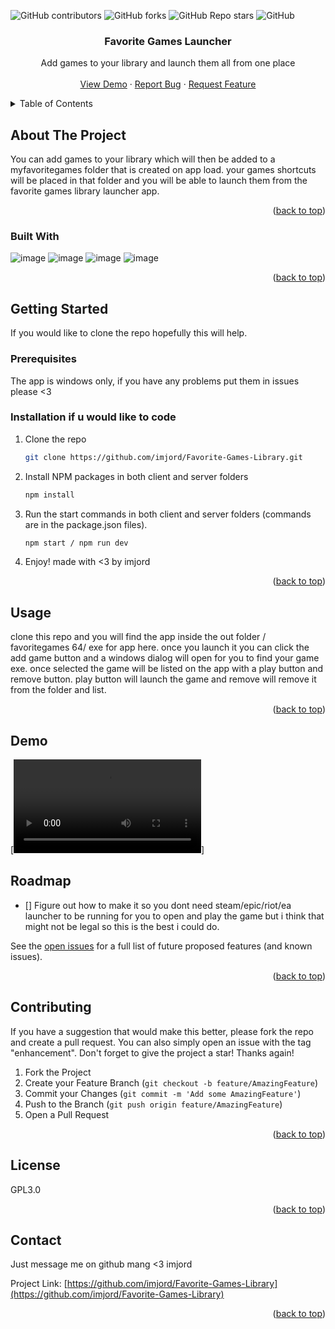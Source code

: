 <a name="readme-top"></a>

![GitHub contributors](https://img.shields.io/github/contributors/imjord/Favorite-Games-Library?color=%23454B1B&label=CONTRIBUTORS%20%3C3&style=for-the-badge)
![GitHub forks](https://img.shields.io/github/forks/imjord/Favorite-Games-Library?style=for-the-badge)
![GitHub Repo stars](https://img.shields.io/github/stars/imjord/Favorite-Games-Library?style=for-the-badge)
![GitHub](https://img.shields.io/github/license/imjord/Favorite-Games-Library?style=for-the-badge)

  <div align="center">
  <h3 align="center">Favorite Games Launcher</h3>
<p align="center">
 Add games to your library and launch them all from one place
<br />
<br />
<a href="https://github.com/imjord/Favorite-Games-Library">View Demo</a>
 ·
      <a href="https://github.com/imjord/Favorite-Games-Library/issues">Report Bug</a>
      ·
      <a href="https://github.com/imjord/Favorite-Games-Library/issues">Request Feature</a>
    </p>
  </div>
  
  
  <!-- TABLE OF CONTENT -->
  <details>
    <summary>Table of Contents</summary>
    <ol>
      <li>
        <a href="#about-the-project">About The Project</a>
        <ul>
          <li><a href="#built-with">Built With</a></li>
        </ul>
      </li>
      <li>
        <a href="#getting-started">Getting Started</a>
        <ul>
          <li><a href="#prerequisites">Prerequisites</a></li>
          <li><a href="#installation">Installation</a></li>
        </ul>
      </li>
      <li><a href="#usage">Usage</a></li>
      <li><a href="#roadmap">Roadmap</a></li>
      <li><a href="#contributing">Contributing</a></li>
      <li><a href="#license">License</a></li>
      <li><a href="#contact">Contact</a></li>
    </ol>
  </details>
  
  
  <!-- ABOUT THE PROJECT -->
  ## About The Project
  
  
  
  
  You can add games to your library which will then be added to a myfavoritegames folder that is created on app load. your games shortcuts will be placed in that folder and you will be able to launch them from the favorite games library launcher app.
  
  
  
  <p align="right">(<a href="#readme-top">back to top</a>)</p>
  
  
  
  ### Built With
  
  
   ![image](https://img.shields.io/badge/electron-<3-green?style=for-the-badge&logo=appveyor})
     ![image](https://img.shields.io/badge/javascript-<3-green?style=for-the-badge&logo=appveyor})
     ![image](https://img.shields.io/badge/node-<3-green?style=for-the-badge&logo=appveyor})
     ![image](https://img.shields.io/badge/css-<3-green?style=for-the-badge&logo=appveyor})
    
  
  
  <p align="right">(<a href="#readme-top">back to top</a>)</p>
  
  
  
  <!-- GETTING STARTED -->
  ## Getting Started
  
  If you would like to clone the repo hopefully this will help.
  
  ### Prerequisites
  
 The app is windows only, if you have any problems put them in issues please <3
  
  ### Installation if u would like to code
  
  1. Clone the repo
      ```sh
      git clone https://github.com/imjord/Favorite-Games-Library.git
      ```
  2. Install NPM packages in both client and server folders
      ```sh
      npm install
      ```
  3. Run the start commands in both client and server folders (commands are in the package.json files).
      ```sh
      npm start / npm run dev
      ```
  4. Enjoy! made with <3 by imjord

  <p align="right">(<a href="#readme-top">back to top</a>)</p>
  
  
  
  <!-- USAGE EXAMPLES -->
  ## Usage
  
  clone this repo and you will find the app inside the out folder / favoritegames 64/ exe for app here. once you launch it you can click the add game button and a windows dialog will open for you to find your game exe. once selected the game will be listed on the app with a play button and remove button. play button will launch the game and remove will remove it from the folder and list.

  <p align="right">(<a href="#readme-top">back to top</a>)</p>
  
  ## Demo
  [![demo video](./imjord-game-launcher-demo.mp4)]
  
  <!-- ROADMAP -->
  ## Roadmap
  
  - [] Figure out how to make it so you dont need steam/epic/riot/ea launcher to be running for you to open and play the game but i think that might not be legal so this is the best i could do.
  
  
  See the [open issues](https://github.com/imjord/Favorite-Games-Library/issues) for a full list of future proposed features (and known issues).
  
  <p align="right">(<a href="#readme-top">back to top</a>)</p>
  
  
  
  <!-- CONTRIBUTING -->
  ## Contributing
  
  If you have a suggestion that would make this better, please fork the repo and create a pull request. You can also simply open an issue with the tag "enhancement".
  Don't forget to give the project a star! Thanks again!
  
  1. Fork the Project
  2. Create your Feature Branch (`git checkout -b feature/AmazingFeature`)
  3. Commit your Changes (`git commit -m 'Add some AmazingFeature'`)
  4. Push to the Branch (`git push origin feature/AmazingFeature`)
  5. Open a Pull Request
  
  <p align="right">(<a href="#readme-top">back to top</a>)</p>
  
  
  
  <!-- LICENSE -->
  ## License
  
  GPL3.0
  
  <p align="right">(<a href="#readme-top">back to top</a>)</p>
  
  
  
  <!-- CONTACT -->
  ## Contact
  
  Just message me on github mang <3 imjord
  
  Project Link: [https://github.com/imjord/Favorite-Games-Library](https://github.com/imjord/Favorite-Games-Library)
  
  <p align="right">(<a href="#readme-top">back to top</a>)</p>
